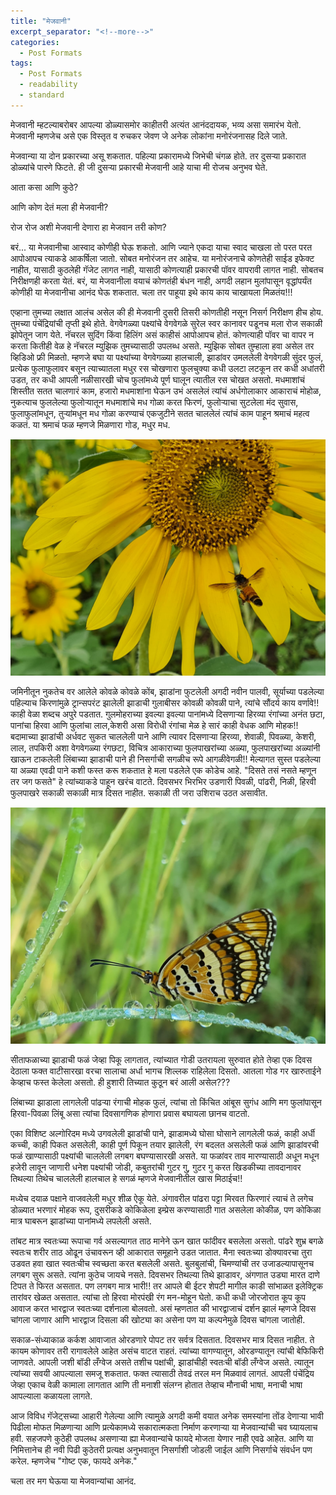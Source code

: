 ```yaml
---
title: "मेजवानी"
excerpt_separator: "<!--more-->"
categories:
  - Post Formats
tags:
  - Post Formats
  - readability
  - standard
---
```


मेजवानी म्हटल्याबरोबर आपल्या डोळ्यासमोर काहीतरी अत्यंत आनंददायक, भव्य असा समारंभ येतो. मेजवानी म्हणजेच असे एक विस्तृत व रुचकर जेवण जे अनेक लोकांना मनोरंजनासह दिले जाते.

मेजवान्या या दोन प्रकारच्या असू शकतात. पहिल्या प्रकारामध्ये जिभेची चंगळ होते. तर दुसऱ्या प्रकारात डोळ्यांचे पारणे फिटते. ही जी दुसऱ्या प्रकारची मेजवानी आहे याचा मी रोजच अनुभव घेते.

आता कसा आणि कुठे?

आणि कोण देतं मला ही मेजवानी?

रोज रोज अशी मेजवानी देणारा हा मेजवान तरी कोण?

बरं... या मेजवानीचा आस्वाद कोणीही घेऊ शकतो. आणि ज्याने एकदा याचा स्वाद चाखला तो परत परत आपोआपच त्याकडे आकर्षिला जातो. सोबत मनोरंजन तर आहेच. या मनोरंजनाचे कोणतेही साईड इफेक्ट नाहीत, यासाठी कुठलेही गॅजेट लागत नाही, यासाठी कोणत्याही प्रकारची पॉवर वापरावी लागत नाही. सोबतच निरीक्षणही करता येतं. बरं, या मेजवानीला वयाचं कोणतंही बंधन नाही, अगदी लहान मुलांपासून वृद्धांपर्यंत कोणीही या मेजवानीचा आनंद घेऊ शकतात. चला तर पाहूया इथे काय काय चाखायला मिळतंय!!!

एव्हाना तुमच्या लक्षात आलंच असेल की ही मेजवानी दुसरी तिसरी कोणतीही नसून निसर्ग निरीक्षण हीच होय. तुमच्या पंचेंद्रियांची तृप्ती इथे होते. वेगवेगळ्या पक्ष्यांचे वेगवेगळे सुरेल स्वर कानावर पडूनच मला रोज सकाळी झोपेतून जाग येते. नॅचरल सुदिंग किंवा हिलिंग असं काहीसं आपोआपच होतं. कोणत्याही पॉवर चा वापर न करता कितीही वेळ हे नॅचरल म्युझिक तुमच्यासाठी उपलब्ध असते. म्युझिक सोबत तुम्हाला हवा असेल तर व्हिडिओ फ्री मिळतो. म्हणजे बघा या पक्ष्यांच्या वेगवेगळ्या हालचाली, झाडांवर उमललेली वेगवेगळी सुंदर फुलं, प्रत्येक फुलाफुलावर बसून त्याच्यातला मधुर रस चोखणारा फुलचुक्या कधी उलटा लटकून तर कधी अधांतरी उडत, तर कधी आपली नळीसारखी चोच फुलांमध्ये पूर्ण घालून त्यातील रस चोखत असतो. मधमाशांचं शिस्तीत सतत चालणारं काम, हजारो मधमाशांना घेऊन उभं असलेलं त्यांचं अर्धगोलाकार आकाराचं मोहोळ, नुकत्याच फुललेल्या फुलोऱ्यातून मधमाशांचे मध गोळा करत फिरणं, फुलोऱ्याचा सुटलेला मंद सुवास, फुलाफुलांमधून, तुऱ्यांमधून मध गोळा करण्याचं एकजुटीने सतत चाललेलं त्यांचं काम पाहून श्रमाचं महत्व कळतं. या श्रमाचं फळ म्हणजे मिळणारा गोड, मधुर मध.

![Bees](/assets/images/mejwani/bee_on_sunflower.jpg)

जमिनीतून नुकतेच वर आलेले कोवळे कोवळे कोंब, झाडांना फुटलेली अगदी नवीन पालवी, सूर्याच्या पडलेल्या पहिल्याच किरणांमुळे ट्रान्सपरंट झालेली झाडाची गुलाबीसर कोवळी कोवळी पाने, त्यांचे सौंदर्य काय वर्णावे!! काही वेळा शब्दच अपुरे पडतात. गुलमोहराच्या इवल्या इवल्या पानांमध्ये दिसणाऱ्या हिरव्या रंगांच्या अनंत छटा, पानांचा हिरवा आणि फुलांचा लाल,केशरी असा विरोधी रंगांचा मेळ हे सारं काही वेधक आणि मोहक!! बदामाच्या झाडांची अर्धवट सुकत चाललेली पाने आणि त्यावर दिसणाऱ्या हिरव्या, शेवाळी, पिवळ्या, केशरी, लाल, तपकिरी अशा वेगवेगळ्या रंगछटा, विचित्र आकाराच्या फुलपाखरांच्या अळ्या, फुलपाखरांच्या अळ्यांनी खाऊन टाकलेली लिंबाच्या झाडाची पाने ही निसर्गाची सगळीच रूपे आगळीवेगळी!! मेल्यागत सुस्त पडलेल्या या अळ्या एवढी पाने कशी फस्त करू शकतात हे मला पडलेले एक कोडेच आहे. "दिसते तसं नसते म्हणून तर जग फसते" हे त्यांच्याकडे पाहून खरंच वाटते. दिवसभर भिरभिर उडणारी पिवळी, पांढरी, निळी, हिरवी फुलपाखरे सकाळी सकाळी मात्र दिसत नाहीत. सकाळी ती जरा उशिराच उठत असावीत.

![butterfly](/assets/images/mejwani/butterfly.jpg)

सीताफळाच्या झाडाची फळं जेव्हा पिकू लागतात, त्यांच्यात गोडी उतरायला सुरुवात होते तेव्हा एक दिवस देठाला फक्त वाटीसारखा वरचा सालाचा अर्धा भागच शिल्लक राहिलेला दिसतो. आतला गोड गर खारुताईने केव्हाच फस्त केलेला असतो. ही हुशारी तिच्यात कुठून बरं आली असेल???

लिंबाच्या झाडाला लागलेली पांढऱ्या रंगाची मोहक फुलं, त्यांचा तो किंचित आंबूस सुगंध आणि मग फुलांपासून हिरवा-पिवळा लिंबू असा त्यांचा  दिवसागणिक होणारा प्रवास बघायला छानच वाटतो.

एका विशिष्ट अल्गोरिदम मध्ये उगवलेली झाडांची पाने, झाडामध्ये घोसा घोसाने लागलेली फळं, काही अर्धी कच्ची, काही पिकत असलेली, काही पूर्ण पिकून तयार झालेली, रंग बदलत असलेली फळं आणि झाडांवरची फळं खाण्यासाठी पक्ष्यांची चाललेली लगबग बघण्यासारखी असते. या फळांवर ताव मारण्यासाठी अधून मधून हजेरी लावून जाणारी धनेश पक्ष्यांची जोडी, कबुतरांची गुटर गु, गुटर गु करत खिडकीच्या तावदानावर तिथल्या तिथेच चाललेली हालचाल हे सगळं म्हणजे मेजवानीतील खास मिठाईच!!

मध्येच दयाळ पक्षाने वाजवलेली मधुर शीळ ऐकू येते. अंगावरील पांढरा पट्टा मिरवत फिरणारं त्याचं ते लगेच डोळ्यात भरणारं मोहक रूप, दुसरीकडे कोकिळेला इम्प्रेस करण्यासाठी गात असलेला कोकीळ, पण कोकिळा मात्र घाबरून झाडांच्या पानांमध्ये लपलेली असते.

तांबट मात्र स्वतःच्या रूपाचा गर्व असल्यागत ताठ मानेने ऊन खात फांदीवर बसलेला असतो. पांढरे शुभ्र बगळे स्वतःच शरीर ताठ ओढून उंचावरून व्ही आकारात समूहाने उडत जातात. मैना स्वतःच्या डोक्यावरचा तुरा उडवत हवा खात स्वतःचीच स्वच्छता करत बसलेली असते. बुलबुलांची, चिमण्यांची तर उजाडल्यापासूनच लगबग सुरू असते. त्यांना कुठेच जायचे नसते. दिवसभर तिथल्या तिथे झाडावर, अंगणात उड्या मारत दाणे टिपत ते फिरत असतात. पण लगबग मात्र भारी!! तर आपले बी ईटर शेपटी मागील काडी सांभाळत इलेक्ट्रिक तारांवर खेळत असतात. त्यांचा तो हिरवा मोरपंखी रंग मन-मोहून घेतो. कधी कधी जोरजोरात कूप कूप आवाज करत भारद्वाज स्वतःच्या दर्शनाला बोलवतो. असं म्हणतात की भारद्वाजाचं दर्शन झालं म्हणजे दिवस चांगला जाणार आणि भारद्वाज दिसला की खोट्या का असेना पण या कल्पनेमुळे दिवस चांगला जातोही.

सकाळ-संध्याकाळ कर्कश आवाजात ओरडणारे पोपट तर सर्वत्र दिसतात. दिवसभर मात्र दिसत नाहीत. ते कायम कोणावर तरी रागावलेले आहेत असंच वाटत राहतं. त्यांच्या वागण्यातून, ओरडण्यातून त्यांची बेफिकिरी जाणवते. आपली जशी बॉडी लँग्वेज असते तशीच पक्षांची, झाडांचीही स्वतःची बॉडी लँग्वेज असते. त्यातून त्यांच्या सवयी आपल्याला समजू शकतात. फक्त त्यासाठी तेवढं तरल मन मिळवावं लागतं. आपली पंचेंद्रिय जेव्हा एकाच वेळी कामाला लागतात आणि ती मनाशी संलग्न होतात तेव्हाच मौनाची भाषा, मनाची भाषा आपल्याला कळायला लागते.

आज विविध गॅजेट्सच्या आहारी गेलेल्या आणि त्यामुळे अगदी कमी वयात अनेक समस्यांना तोंड देणाऱ्या भावी पिढीला मोफत मिळणाऱ्या आणि प्रत्येकामध्ये सकारात्मकता निर्माण करणाऱ्या या मेजवान्यांची चव घ्यायलाच हवी. सहजपणे कुठेही उपलब्ध असणाऱ्या ह्या मेजवान्यांचे फायदे मोजता येणार नाही एवढे आहेत. आणि या निमित्तानेच ही नवी पिढी कुठेतरी प्रत्यक्ष अनुभवातून निसर्गाशी जोडली जाईल आणि निसर्गाचे संवर्धन पण करेल. म्हणजेच "गोष्ट एक, फायदे अनेक."

चला तर मग घेऊया या मेजवान्यांचा आनंद.
